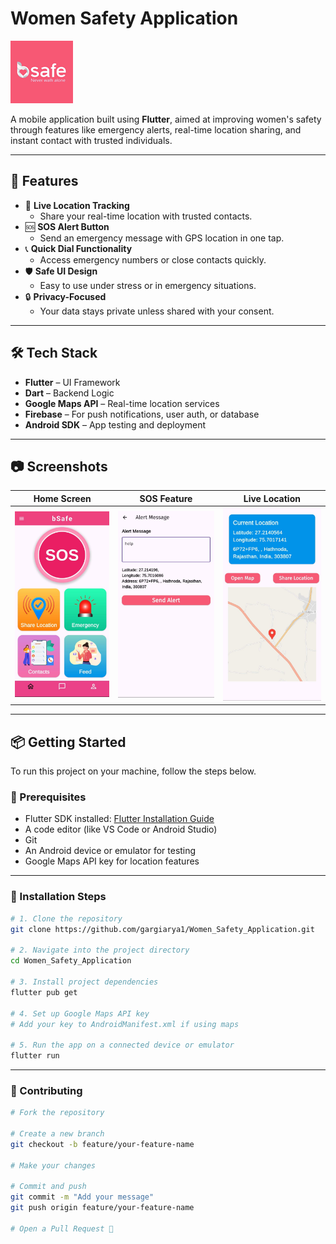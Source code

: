 # Women Safety Application

![Logo](assets/app_logo.png) 

A mobile application built using **Flutter**, aimed at improving women's safety through features like emergency alerts, real-time location sharing, and instant contact with trusted individuals.

---

## 🚀 Features

- 📍 **Live Location Tracking**
  - Share your real-time location with trusted contacts.
- 🆘 **SOS Alert Button**
  - Send an emergency message with GPS location in one tap.
- 📞 **Quick Dial Functionality**
  - Access emergency numbers or close contacts quickly.
- 🛡️ **Safe UI Design**
  - Easy to use under stress or in emergency situations.
- 🔒 **Privacy-Focused**
  - Your data stays private unless shared with your consent.

---

## 🛠️ Tech Stack

- **Flutter** – UI Framework
- **Dart** – Backend Logic
- **Google Maps API** – Real-time location services
- **Firebase** – For push notifications, user auth, or database
- **Android SDK** – App testing and deployment

---

## 📷 Screenshots

| Home Screen | SOS Feature | Live Location |
|-------------|-------------|----------------|
| ![Home](assets/screenshots/4.png) | ![SOS](assets/screenshots/9.png) | ![Map](assets/screenshots/6.png) |

---

## 📦 Getting Started

To run this project on your machine, follow the steps below.

### 🔧 Prerequisites

- Flutter SDK installed: [Flutter Installation Guide](https://docs.flutter.dev/get-started/install)
- A code editor (like VS Code or Android Studio)
- Git
- An Android device or emulator for testing
- Google Maps API key for location features

---

### 🚀 Installation Steps

```bash
# 1. Clone the repository
git clone https://github.com/gargiarya1/Women_Safety_Application.git

# 2. Navigate into the project directory
cd Women_Safety_Application

# 3. Install project dependencies
flutter pub get

# 4. Set up Google Maps API key
# Add your key to AndroidManifest.xml if using maps

# 5. Run the app on a connected device or emulator
flutter run
```

---

### 🤝 Contributing

```bash
# Fork the repository

# Create a new branch
git checkout -b feature/your-feature-name

# Make your changes

# Commit and push
git commit -m "Add your message"
git push origin feature/your-feature-name

# Open a Pull Request 🚀
